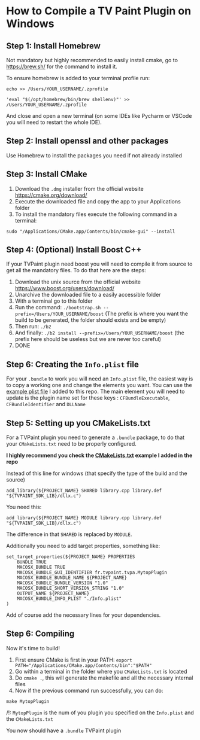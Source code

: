 # How to Compile a TV Paint Plugin on Windows

## Step 1: Install Homebrew

Not mandatory but highly recommended to easily install cmake, go to https://brew.sh/ for the command to install it.

To ensure homebrew is added to your terminal profile run:

```shell
echo >> /Users/YOUR_USERNAME/.zprofile
```

```shell
'eval "$(/opt/homebrew/bin/brew shellenv)"' >> /Users/YOUR_USERNAME/.zprofile
```

And close and open a new terminal (on some IDEs like Pycharm or VSCode you will need to restart the whole IDE).

## Step 2: Install openssl and other packages

Use Homebrew to install the packages you need if not already installed

## Step 3: Install CMake

1. Download the `.dmg` installer from the official website https://cmake.org/download/
2. Execute the downloaded file and copy the app to your Applications folder
3. To install the mandatory files execute the following command in a terminal:
```shell
sudo "/Applications/CMake.app/Contents/bin/cmake-gui" --install
```

## Step 4: (Optional) Install Boost C++

If your TVPaint plugin need boost you will need to compile it from source to get all the mandatory files.
To do that here are the steps:

1. Download the unix source from the official website https://www.boost.org/users/download/
2. Unarchive the downloaded file to a easily accessible folder
3. With a terminal go to this folder
4. Run the command: `./bootstrap.sh --prefix=/Users/YOUR_USERNAME/boost` (The prefix is where you want the build to be generated, the folder should exists and be empty)
5. Then run: `./b2`
6. And finally: `./b2 install --prefix=/Users/YOUR_USERNAME/boost` (the prefix here should be useless but we are never too careful)
7. DONE

## Step 6: Creating the `Info.plist` file

For your `.bundle` to work you will need an `Info.plist` file, the easiest way is to copy a working one and change the elements you want.
You can use the [example plist file](https://github.com/BenSouchet/compile-tvpaint-plugin/blob/main/Info.plist) I added to this repo.
The main element you will need to update is the plugin name set for these keys : `CFBundleExecutable`, `CFBundleIdentifier` and `DLLName`

## Step 5: Setting up you CMakeLists.txt

For a TVPaint plugin you need to generate a `.bundle` package, to do that your `CMakeLists.txt` need to be properly configured.

**I highly recommend you check the [CMakeLists.txt](https://github.com/BenSouchet/compile-tvpaint-plugin/blob/main/CMakeLists.txt) example I added in the repo**

Instead of this line for windows (that specify the type of the build and the source)
```
add_library(${PROJECT_NAME} SHARED library.cpp library.def "${TVPAINT_SDK_LIB}/dllx.c")
```
You need this:
```
add_library(${PROJECT_NAME} MODULE library.cpp library.def "${TVPAINT_SDK_LIB}/dllx.c")
```

The difference in that `SHARED` is replaced by `MODULE`.

Additionally you need to add target properties, something like:
```
set_target_properties(${PROJECT_NAME} PROPERTIES
    BUNDLE TRUE
    MACOSX_BUNDLE TRUE
    MACOSX_BUNDLE_GUI_IDENTIFIER fr.tvpaint.tvpa.MytopPlugin
    MACOSX_BUNDLE_BUNDLE_NAME ${PROJECT_NAME}
    MACOSX_BUNDLE_BUNDLE_VERSION "1.0"
    MACOSX_BUNDLE_SHORT_VERSION_STRING "1.0"
    OUTPUT_NAME ${PROJECT_NAME}
    MACOSX_BUNDLE_INFO_PLIST "./Info.plist"
)
```

Add of course add the necessary lines for your dependencies.

## Step 6: Compiling

Now it's time to build!

1. First ensure CMake is first in your PATH: `export PATH="/Applications/CMake.app/Contents/bin":"$PATH"`
2. Go within a terminal in the folder where you `CMakeLists.txt` is located
3. Do `cmake .`, this will generate the makefile and all the necessary internal files
4. Now if the previous command run successfully, you can do:
```
make MytopPlugin
```

/!\: `MytopPlugin` is the num of you plugin you specified on the `Info.plist` and the `CMakeLists.txt`

You now should have a `.bundle` TVPaint plugin

